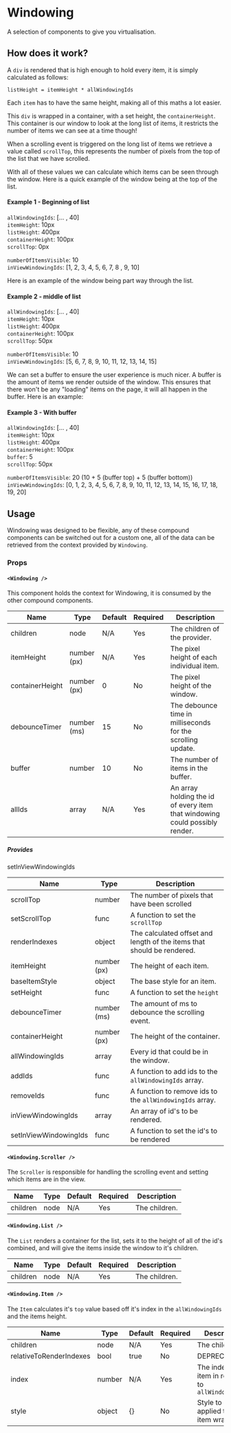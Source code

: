 # Windowing

A selection of components to give you virtualisation.

## How does it work?

A `div` is rendered that is high enough to hold every item, it is simply calculated as follows:

`listHeight = itemHeight * allWindowingIds`

Each `item` has to have the same height, making all of this maths a lot easier.

This `div` is wrapped in a container, with a set height, the `containerHeight`. This container is our window to look
at the long list of items, it restricts the number of items we can see at a time though!

When a scrolling event is triggered on the long list of items we retrieve a value called `scrollTop`, this represents
the number of pixels from the top of the list that we have scrolled.

With all of these values we can calculate which items can be seen through the window. Here is a quick example of the
window being at the top of the list.

#### Example 1 - Beginning of list

`allWindowingIds`: [... , 40]  
`itemHeight`: 10px  
`listHeight`: 400px  
`containerHeight`: 100px  
`scrollTop`: 0px

`numberOfItemsVisible`: 10  
`inViewWindowingIds`: [1, 2, 3, 4, 5, 6, 7, 8 , 9, 10]

Here is an example of the window being part way through the list.

#### Example 2 - middle of list

`allWindowingIds`: [... , 40]  
`itemHeight`: 10px  
`listHeight`: 400px  
`containerHeight`: 100px  
`scrollTop`: 50px

`numberOfItemsVisible`: 10  
`inViewWindowingIds`: [5, 6, 7, 8, 9, 10, 11, 12, 13, 14, 15]

We can set a buffer to ensure the user experience is much nicer. A buffer is the amount of items we render outside of
the window. This ensures that there won't be any "loading" items on the page, it will all happen in the buffer. Here is an example:

#### Example 3 - With buffer

`allWindowingIds`: [... , 40]  
`itemHeight`: 10px  
`listHeight`: 400px  
`containerHeight`: 100px  
`buffer`: 5  
`scrollTop`: 50px

`numberOfItemsVisible`: 20 (10 + 5 (buffer top) + 5 (buffer bottom))  
`inViewWindowingIds`: [0, 1, 2, 3, 4, 5, 6, 7, 8, 9, 10, 11, 12, 13, 14, 15, 16, 17, 18, 19, 20]

## Usage

Windowing was designed to be flexible, any of these compound components can be switched out for a custom one, all of the
data can be retrieved from the context provided by `Windowing`.

### Props

#### `<Windowing />`

This component holds the context for Windowing, it is consumed by the other compound components.

| Name            | Type        | Default | Required | Description                                                                 |
| --------------- | ----------- | ------- | -------- | --------------------------------------------------------------------------- |
| children        | node        | N/A     | Yes      | The children of the provider.                                               |
| itemHeight      | number (px) | N/A     | Yes      | The pixel height of each individual item.                                   |
| containerHeight | number (px) | 0       | No       | The pixel height of the window.                                             |
| debounceTimer   | number (ms) | 15      | No       | The debounce time in milliseconds for the scrolling update.                 |
| buffer          | number      | 10      | No       | The number of items in the buffer.                                          |
| allIds          | array       | N/A     | Yes      | An array holding the id of every item that windowing could possibly render. |

##### Provides

setInViewWindowingIds

| Name                  | Type        | Description                                                            |
| --------------------- | ----------- | ---------------------------------------------------------------------- |
| scrollTop             | number      | The number of pixels that have been scrolled                           |
| setScrollTop          | func        | A function to set the `scrollTop`                                      |
| renderIndexes         | object      | The calculated offset and length of the items that should be rendered. |
| itemHeight            | number (px) | The height of each item.                                               |
| baseItemStyle         | object      | The base style for an item.                                            |
| setHeight             | func        | A function to set the `height`                                         |
| debounceTimer         | number (ms) | The amount of ms to debounce the scrolling event.                      |
| containerHeight       | number (px) | The height of the container.                                           |
| allWindowingIds       | array       | Every id that could be in the window.                                  |
| addIds                | func        | A function to add ids to the `allWindowingIds` array.                  |
| removeIds             | func        | A function to remove ids to the `allWindowingIds` array.               |
| inViewWindowingIds    | array       | An array of id's to be rendered.                                       |
| setInViewWindowingIds | func        | A function to set the id's to be rendered                              |

#### `<Windowing.Scroller />`

The `Scroller` is responsible for handling the scrolling event and setting which items are in the view.

| Name     | Type | Default | Required | Description   |
| -------- | ---- | ------- | -------- | ------------- |
| children | node | N/A     | Yes      | The children. |

#### `<Windowing.List />`

The `List` renders a container for the list, sets it to the height of all of the id's combined, and will give the items inside the window to it's children.

| Name     | Type | Default | Required | Description   |
| -------- | ---- | ------- | -------- | ------------- |
| children | node | N/A     | Yes      | The children. |

#### `<Windowing.Item />`

The `Item` calculates it's `top` value based off it's index in the `allWindowingIds` and the items height.

| Name                    | Type   | Default | Required | Description                                            |
| ----------------------- | ------ | ------- | -------- | ------------------------------------------------------ |
| children                | node   | N/A     | Yes      | The children.                                          |
| relativeToRenderIndexes | bool   | true    | No       | DEPRECATED                                             |
| index                   | number | N/A     | Yes      | The index of the item in relation to `allWindowingIds` |
| style                   | object | {}      | No       | Style to be applied to the item wrapper                |
